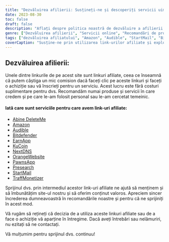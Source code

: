 ```yaml
---
title: "Dezvăluirea afilierii: Susțineți-ne și descoperiți servicii uimitoare"
date: 2023-08-30
toc: false
draft: false
description: "Aflați despre politica noastră de dezvăluire a afilierii și explorați servicii de top precum Amazon, Audible, StartMail și multe altele."
genre: ["Dezvăluirea afilierii", "Servicii online", "Recomandări de produse", "Produse digitale", "Marketing afiliat", "Câștiguri online", "Monetizarea site-ului web", "Câștigarea online", "Marketing pe Internet", "Transparență"]
tags: ["dezvăluirea afiliatului", "Amazon", "Audible", "StartMail", "Bitdefender", "DeleteMe", "UrmătorulDNS", "PawnsApp", "TraffMonetizer", "EarnApp", "Presearch", "PortocaliuSite web", "câștigând online", "recomandări de produse", "produse digitale", "servicii online", "monetizare", "venituri de pe site", "afiliați", "venituri online", "transparență", "marketing pe internet", "afaceri online", "publicarea veniturilor", "link-uri afiliate", "sprijinindu-ne", "potențial de câștig", "sprijin financiar", "parteneriate de afaceri", "recomandări demne de încredere", "abilitarea cititorilor"]
coverCaption: "Susține-ne prin utilizarea link-urilor afiliate și explorează servicii de top-notch pentru aventurile tale online."
---
```


## **Dezvăluirea afilierii:**

Unele dintre linkurile de pe acest site sunt linkuri afiliate, ceea ce înseamnă că putem câștiga un mic comision dacă faceți clic pe aceste linkuri și faceți o achiziție sau vă înscrieți pentru un serviciu. Acest lucru este fără costuri suplimentare pentru dvs. Recomandăm numai produse și servicii în care credem și pe care le-am folosit personal sau le-am cercetat temeinic.

#### Iată care sunt serviciile pentru care avem link-uri afiliate:

- [Abine DeleteMe](https://joindeleteme.com/refer?coupon=RFR-40867-7DWHR4)
- [Amazon](https://amzn.to/47bpscS)
- [Audible](https://amzn.to/3O5yM9p)
- [Bitdefender](https://bitdefender.f9tmep.net/k0Wq1n)
- [EarnApp](https://earnapp.com/i/c1dllee)
- [KuCoin](https://www.kucoin.com/r/af/QBSSSM2W)
- [NextDNS](https://nextdns.io/?from=37pk8rg9)
- [OrangeWebsite](https://affiliate.orangewebsite.com/idevaffiliate.php?id=12501_0_1_5)
- [PawnsApp](https://pawns.app/?r=2092802)
- [Presearch](https://presearch.com/signup?rid=4754563)
- [StartMail](https://www.startmail.com/en/partner/?ref=sos&tap_s=3999900-469b6c&tm_undefined=undefined)
- [TraffMonetizer](https://traffmonetizer.com/?aff=242022)

Sprijinul dvs. prin intermediul acestor link-uri afiliate ne ajută să menținem și să îmbunătățim site-ul nostru și să oferim conținut valoros. Apreciem sincer încrederea dumneavoastră în recomandările noastre și pentru că ne sprijiniți în acest mod.

Vă rugăm să rețineți că decizia de a utiliza aceste linkuri afiliate sau de a face o achiziție vă aparține în întregime. Dacă aveți întrebări sau nelămuriri, nu ezitați să ne contactați.

Vă mulțumim pentru sprijinul dvs. continuu!

